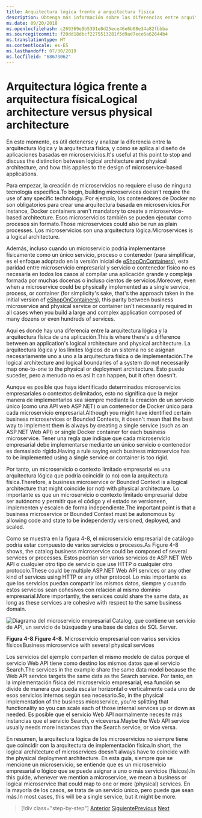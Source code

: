```yaml
---
title: Arquitectura lógica frente a arquitectura física
description: Obtenga más información sobre las diferencias entre arquitecturas físicas y lógicas.
ms.date: 09/20/2018
ms.openlocfilehash: c269369e9b5391e8d25ece46e6b08e34a82fbbba
ms.sourcegitcommit: f20dd18dbcf2275513281f5d9ad7ece6a62644b4
ms.translationtype: HT
ms.contentlocale: es-ES
ms.lasthandoff: 07/30/2019
ms.locfileid: "68673062"
---
```

# <a name="logical-architecture-versus-physical-architecture"></a><span data-ttu-id="04a1f-103">Arquitectura lógica frente a arquitectura física</span><span class="sxs-lookup"><span data-stu-id="04a1f-103">Logical architecture versus physical architecture</span></span>

<span data-ttu-id="04a1f-104">En este momento, es útil detenerse y analizar la diferencia entre la arquitectura lógica y la arquitectura física, y cómo se aplica al diseño de aplicaciones basadas en microservicios.</span><span class="sxs-lookup"><span data-stu-id="04a1f-104">It's useful at this point to stop and discuss the distinction between logical architecture and physical architecture, and how this applies to the design of microservice-based applications.</span></span>

<span data-ttu-id="04a1f-105">Para empezar, la creación de microservicios no requiere el uso de ninguna tecnología específica.</span><span class="sxs-lookup"><span data-stu-id="04a1f-105">To begin, building microservices doesn't require the use of any specific technology.</span></span> <span data-ttu-id="04a1f-106">Por ejemplo, los contenedores de Docker no son obligatorios para crear una arquitectura basada en microservicios.</span><span class="sxs-lookup"><span data-stu-id="04a1f-106">For instance, Docker containers aren't mandatory to create a microservice-based architecture.</span></span> <span data-ttu-id="04a1f-107">Esos microservicios también se pueden ejecutar como procesos sin formato.</span><span class="sxs-lookup"><span data-stu-id="04a1f-107">Those microservices could also be run as plain processes.</span></span> <span data-ttu-id="04a1f-108">Los microservicios son una arquitectura lógica.</span><span class="sxs-lookup"><span data-stu-id="04a1f-108">Microservices is a logical architecture.</span></span>

<span data-ttu-id="04a1f-109">Además, incluso cuando un microservicio podría implementarse físicamente como un único servicio, proceso o contenedor (para simplificar, es el enfoque adoptado en la versión inicial de [eShopOnContainers](https://aka.ms/MicroservicesArchitecture)), esta paridad entre microservicio empresarial y servicio o contenedor físico no es necesaria en todos los casos al compilar una aplicación grande y compleja formada por muchas docenas o incluso cientos de servicios.</span><span class="sxs-lookup"><span data-stu-id="04a1f-109">Moreover, even when a microservice could be physically implemented as a single service, process, or container (for simplicity's sake, that's the approach taken in the initial version of [eShopOnContainers](https://aka.ms/MicroservicesArchitecture)), this parity between business microservice and physical service or container isn't necessarily required in all cases when you build a large and complex application composed of many dozens or even hundreds of services.</span></span>

<span data-ttu-id="04a1f-110">Aquí es donde hay una diferencia entre la arquitectura lógica y la arquitectura física de una aplicación.</span><span class="sxs-lookup"><span data-stu-id="04a1f-110">This is where there's a difference between an application's logical architecture and physical architecture.</span></span> <span data-ttu-id="04a1f-111">La arquitectura lógica y los límites lógicos de un sistema no se asignan necesariamente uno a uno a la arquitectura física o de implementación.</span><span class="sxs-lookup"><span data-stu-id="04a1f-111">The logical architecture and logical boundaries of a system do not necessarily map one-to-one to the physical or deployment architecture.</span></span> <span data-ttu-id="04a1f-112">Esto puede suceder, pero a menudo no es así.</span><span class="sxs-lookup"><span data-stu-id="04a1f-112">It can happen, but it often doesn't.</span></span>

<span data-ttu-id="04a1f-113">Aunque es posible que haya identificado determinados microservicios empresariales o contextos delimitados, esto no significa que la mejor manera de implementarlos sea siempre mediante la creación de un servicio único (como una API web ASP.NET) o un contenedor de Docker único para cada microservicio empresarial.</span><span class="sxs-lookup"><span data-stu-id="04a1f-113">Although you might have identified certain business microservices or Bounded Contexts, it doesn't mean that the best way to implement them is always by creating a single service (such as an ASP.NET Web API) or single Docker container for each business microservice.</span></span> <span data-ttu-id="04a1f-114">Tener una regla que indique que cada microservicio empresarial debe implementarse mediante un único servicio o contenedor es demasiado rígido.</span><span class="sxs-lookup"><span data-stu-id="04a1f-114">Having a rule saying each business microservice has to be implemented using a single service or container is too rigid.</span></span>

<span data-ttu-id="04a1f-115">Por tanto, un microservicio o contexto limitado empresarial es una arquitectura lógica que podría coincidir (o no) con la arquitectura física.</span><span class="sxs-lookup"><span data-stu-id="04a1f-115">Therefore, a business microservice or Bounded Context is a logical architecture that might coincide (or not) with physical architecture.</span></span> <span data-ttu-id="04a1f-116">Lo importante es que un microservicio o contexto limitado empresarial debe ser autónomo y permitir que el código y el estado se versioneen, implementen y escalen de forma independiente.</span><span class="sxs-lookup"><span data-stu-id="04a1f-116">The important point is that a business microservice or Bounded Context must be autonomous by allowing code and state to be independently versioned, deployed, and scaled.</span></span>

<span data-ttu-id="04a1f-117">Como se muestra en la figura 4-8, el microservicio empresarial de catálogo podría estar compuesto de varios servicios o procesos.</span><span class="sxs-lookup"><span data-stu-id="04a1f-117">As Figure 4-8 shows, the catalog business microservice could be composed of several services or processes.</span></span> <span data-ttu-id="04a1f-118">Estos podrían ser varios servicios de ASP.NET Web API o cualquier otro tipo de servicio que use HTTP o cualquier otro protocolo.</span><span class="sxs-lookup"><span data-stu-id="04a1f-118">These could be multiple ASP.NET Web API services or any other kind of services using HTTP or any other protocol.</span></span> <span data-ttu-id="04a1f-119">Lo más importante es que los servicios puedan compartir los mismos datos, siempre y cuando estos servicios sean cohesivos con relación al mismo dominio empresarial.</span><span class="sxs-lookup"><span data-stu-id="04a1f-119">More importantly, the services could share the same data, as long as these services are cohesive with respect to the same business domain.</span></span>

![Diagrama del microservicio empresarial Catalog, que contiene un servicio de API, un servicio de búsqueda y una base de datos de SQL Server.](./media/image8.png)

<span data-ttu-id="04a1f-121">**Figura 4-8**.</span><span class="sxs-lookup"><span data-stu-id="04a1f-121">**Figure 4-8**.</span></span> <span data-ttu-id="04a1f-122">Microservicio empresarial con varios servicios físicos</span><span class="sxs-lookup"><span data-stu-id="04a1f-122">Business microservice with several physical services</span></span>

<span data-ttu-id="04a1f-123">Los servicios del ejemplo comparten el mismo modelo de datos porque el servicio Web API tiene como destino los mismos datos que el servicio Search.</span><span class="sxs-lookup"><span data-stu-id="04a1f-123">The services in the example share the same data model because the Web API service targets the same data as the Search service.</span></span> <span data-ttu-id="04a1f-124">Por tanto, en la implementación física del microservicio empresarial, esa función se divide de manera que pueda escalar horizontal o verticalmente cada uno de esos servicios internos según sea necesario.</span><span class="sxs-lookup"><span data-stu-id="04a1f-124">So, in the physical implementation of the business microservice, you're splitting that functionality so you can scale each of those internal services up or down as needed.</span></span> <span data-ttu-id="04a1f-125">Es posible que el servicio Web API normalmente necesite más instancias que el servicio Search, o viceversa.</span><span class="sxs-lookup"><span data-stu-id="04a1f-125">Maybe the Web API service usually needs more instances than the Search service, or vice versa.</span></span>

<span data-ttu-id="04a1f-126">En resumen, la arquitectura lógica de los microservicios no siempre tiene que coincidir con la arquitectura de implementación física.</span><span class="sxs-lookup"><span data-stu-id="04a1f-126">In short, the logical architecture of microservices doesn't always have to coincide with the physical deployment architecture.</span></span> <span data-ttu-id="04a1f-127">En esta guía, siempre que se mencione un microservicio, se entiende que es un microservicio empresarial o lógico que se puede asignar a uno o más servicios (físicos).</span><span class="sxs-lookup"><span data-stu-id="04a1f-127">In this guide, whenever we mention a microservice, we mean a business or logical microservice that could map to one or more (physical) services.</span></span> <span data-ttu-id="04a1f-128">En la mayoría de los casos, se trata de un servicio único, pero puede que sean más.</span><span class="sxs-lookup"><span data-stu-id="04a1f-128">In most cases, this will be a single service, but it might be more.</span></span>

>[!div class="step-by-step"]
><span data-ttu-id="04a1f-129">[Anterior](data-sovereignty-per-microservice.md)
>[Siguiente](distributed-data-management.md)</span><span class="sxs-lookup"><span data-stu-id="04a1f-129">[Previous](data-sovereignty-per-microservice.md)
[Next](distributed-data-management.md)</span></span>
